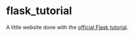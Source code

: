 # flask_tutorial
A little website done with the [official Flask tutorial](https://flask.palletsprojects.com/en/2.0.x/tutorial/).
